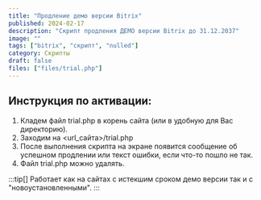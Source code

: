```yaml
---
title: "Продление демо версии Bitrix"
published: 2024-02-17
description: "Cкрипт продления ДЕМО версии Bitrix до 31.12.2037"
image: ""
tags: ["bitrix", "скрипт", "nulled"]
category: Скрипты
draft: false
files: ["files/trial.php"]
---
```


## Инструкция по активации:
1. Кладем файл trial.php в корень сайта (или в удобную для Вас директорию).
2. Заходим на <url_сайта>/trial.php
3. После выполнения скрипта на экране появится сообщение об успешном продлении или текст ошибки, если что-то пошло не так.
4. Файл trial.php можно удалять.


:::tip[]
Работает как на сайтах с истекшим сроком демо версии так и с "новоустановленными".
:::
